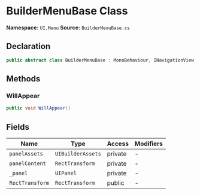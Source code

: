# BuilderMenuBase Class

**Namespace:** `UI.Menu`
**Source:** `BuilderMenuBase.cs`

## Declaration

```csharp
public abstract class BuilderMenuBase : MonoBehaviour, INavigationView
```

## Methods

### WillAppear

```csharp
public void WillAppear()
```

## Fields

| Name | Type | Access | Modifiers |
|------|------|--------|-----------|
| `panelAssets` | `UIBuilderAssets` | private | - |
| `panelContent` | `RectTransform` | private | - |
| `_panel` | `UIPanel` | private | - |
| `RectTransform` | `RectTransform` | public | - |

